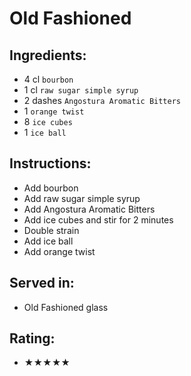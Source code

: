 # Old Fashioned

## Ingredients:
- 4 cl `bourbon`
- 1 cl `raw sugar simple syrup`
- 2 dashes `Angostura Aromatic Bitters`
- 1 `orange twist`
- 8 `ice cubes`
- 1 `ice ball`

## Instructions:
- Add bourbon
- Add raw sugar simple syrup
- Add Angostura Aromatic Bitters
- Add ice cubes and stir for 2 minutes
- Double strain
- Add ice ball
- Add orange twist

## Served in:
- Old Fashioned glass

## Rating:
- ★★★★★